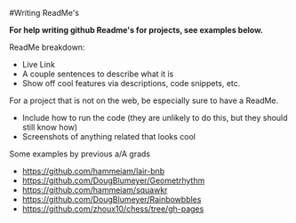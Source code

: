 #Writing ReadMe's

**For help writing github Readme's for projects, see examples below.**

ReadMe breakdown:
* Live Link
* A couple sentences to describe what it is
* Show off cool features via descriptions, code snippets, etc.  

For a project that is not on the web, be especially sure to have a ReadMe.  
* Include how to run the code (they are unlikely to do this, but they should still know how)
* Screenshots of anything related that looks cool 

Some examples by previous a/A grads
* https://github.com/hammeiam/lair-bnb
* https://github.com/DougBlumeyer/Geometrhythm
* https://github.com/hammeiam/squawkr
* https://github.com/DougBlumeyer/Rainbowbbles
* https://github.com/zhoux10/chess/tree/gh-pages
